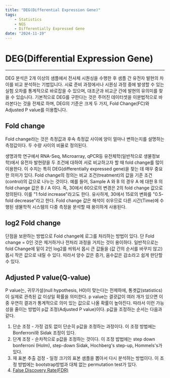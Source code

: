 ```yaml
---
title: "DEG(Differential Expression Gene)"
tags:
    - Statistics
    - NGS
    - Differentially Expressed Gene
date: "2024-11-19"
---
```


# DEG(Differential Expression Gene)
---

DEG 분석은 2개 이상의 샘플에서 전사체 시퀀싱을 수행한 후 샘플 간 유전자 발현의 차이를 비교 분석하는 기법입니다. 시료 준비 과정에서나 시퀀싱 과정 중에 발생할 수 있는 실험 오차를 통계적으로 바로잡을 수 있으며, 대조군과 비교군 간에 발현의 유의미를 찾을 수 있습니다. 기본적으로 DEG를 구한다는 것은 주어진 데이터셋을 이분법적으로 바라본다는 것을 전제로 하며, DEG의 기준은 크게 두 가지, Fold Change(FC)와 Adjusted P value를 이용합니다.

## Fold change

Fold change라는 것은 측정값과 후속 측정값 사이에 양이 얼마나 변하는지를 설명하는 측정값이다. 두 수량 사이의 비율로 정의된다.

생명과학 연구에서 RNA-Seq, Microarray, qPCR등 유전체학(일반적으로 생물정보학)에서 유전자 발현량을 두 조건에 대하여 서로 비교하고자 할 때 fold change를 많이 이용한다. 이 수치는 특히 DEG(differentially expressed gene)을 찾는 데 매우 중요한 의미가 있다. Fold change의 정의는 비교 조건(treatment)의 값을 기준 조건(control)의 값으로 나누는 것이다.
예를 들어, Sample A 와 B 의 경우 A 에 대한 B 의 fold change 값은 B / A 이다. 즉, 30에서 60으로의 변경은 2의 fold change 값으로 정의된다. 이를 "1 fold increase"라고도 한다. 유사하게, 30에서 15로의 변화를 "0.5-fold decrease"라고 한다. Fold change 값은 해석이 쉬우므로 다른 시간(Time)에 수행된 생물학적 시스템의 다중 측정을 분석할 때 용이하게 사용된다.

## log2 Fold change

단점을 보완하는 방법으로 Fold change에 로그를 처리하는 방법이 있다. 단 Fold change = 0인 것은 제거하거나 전처리 과정을 거치는 것이 용이하다. 일반적으로는 fold Change에 밑이 2인 log2를 씌워서 몹시 큰 값들을 (값 간의 순서를 바꾸지 않고) 몹시 작은 값으로 내릴 수 있다. 따라서 양수 값은 증가, 음수값은 감소라고 쉽게 판단할 수 있다.

## Adjusted P value(Q-value)
P value는, 귀무가설(null hypothesis, H0)이 맞는다는 전제하에, 통곗값(statistics)이 실제로 관측된 값 이상일 확률을 의미한다. p value는 결괏값이 여러 개가 있으면 이중 우연히 결과가 통계적으로 의미 있는 값으로 나올 확률이 높아진다. 따라서 이런 가능성을 줄이는 방법이 p값 조정(Adjusted P value)이다. p값을 조정하는 순서는 다음과 같다.

1. 단순 조정 - 가정 검토 없이 단순히 p값을 조정하는 과정이다. 이 조정 방법에는 Bonferroni와 Sidak 조정이 있다.
2. 단계 조정 - 순차적으로 p값을 조정하는 것이다. 이 조정 밥법에는 step down bonferroni (Holm), step-down Sidak, Hochberg's step-up, Hommels's가 있다.
3. 재 표본 추출 검정 - 일정 크기의 표본 샘플을 뽑아서 다시 분석하는 방법이다. 이 조정 방법에는 bootstrap방법과 대체 없는 permutation test가 있다.
4. [False Discovery Rate(FDR)](https://www.incodom.kr/False_discovery_rate)

